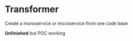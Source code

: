 # Transformer
Create a monoservice or microservice from one code base

**Unfinished** but POC working